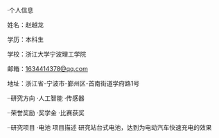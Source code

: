 ·个人信息

姓名：赵越龙

学历：本科生

学校：浙江大学宁波理工学院

邮箱：1634414378@qq.com

地址：浙江省-宁波市-鄞州区-首南街道学府路1号

··研究方向
·人工智能
·传感器

··荣誉奖励
·奖学金
·比赛获奖

··研究项目
·电池
项目描述
研究站台式电池，达到为电动汽车快速充电的效果
